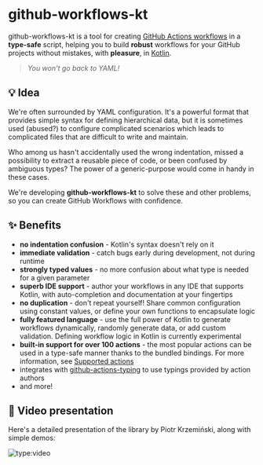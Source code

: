 # github-workflows-kt

github-workflows-kt is a tool for creating
[GitHub Actions workflows](https://docs.github.com/en/actions/using-workflows) in a **type-safe** script, helping you to
build **robust** workflows for your GitHub projects without mistakes, with **pleasure**, in
[Kotlin](https://kotlinlang.org/).

> _You won't go back to YAML!_

## 💡 Idea

We're often surrounded by YAML configuration. It's a powerful format that provides simple syntax for defining
hierarchical data, but it is sometimes used (abused?) to configure complicated scenarios which leads to complicated
files that are difficult to write and maintain.

Who among us hasn't accidentally used the wrong indentation, missed a possibility to extract a reusable piece of code,
or been confused by ambiguous types? The power of a generic-purpose would come in handy in these cases.

We're developing **github-workflows-kt** to solve these and other problems, so you can create GitHub Workflows with
confidence.

## ✨ Benefits

* **no indentation confusion** - Kotlin's syntax doesn't rely on it
* **immediate validation** - catch bugs early during development, not during runtime
* **strongly typed values** - no more confusion about what type is needed for a given parameter
* **superb IDE support** - author your workflows in any IDE that supports Kotlin, with auto-completion and documentation
  at your fingertips
* **no duplication** - don't repeat yourself! Share common configuration using constant values, or define your own
  functions to encapsulate logic
* **fully featured language** - use the full power of Kotlin to generate workflows dynamically, randomly generate data,
  or add custom validation. Defining workflow logic in Kotlin is currently experimental
* **built-in support for over 100 actions** - the most popular actions can be used in a type-safe manner thanks to the
  bundled bindings. For more information, see
  [Supported actions](supported-actions.md)
* integrates with [github-actions-typing](https://github.com/typesafegithub/github-actions-typing) to use typings
  provided by action authors
* and more!

## 🎥 Video presentation

Here's a detailed presentation of the library by Piotr Krzemiński, along with simple demos:

![type:video](https://www.youtube.com/embed/jrDQXqQicek)
